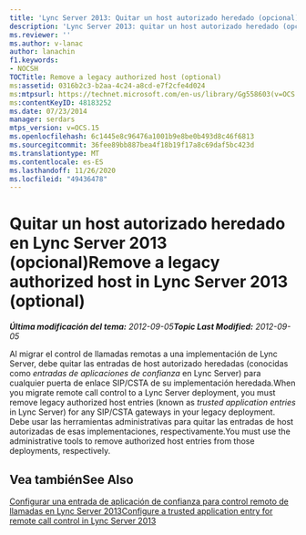 ```yaml
---
title: 'Lync Server 2013: Quitar un host autorizado heredado (opcional)'
description: 'Lync Server 2013: quitar un host autorizado heredado (opcional).'
ms.reviewer: ''
ms.author: v-lanac
author: lanachin
f1.keywords:
- NOCSH
TOCTitle: Remove a legacy authorized host (optional)
ms:assetid: 0316b2c3-b2aa-4c24-a8cd-e7f2cfe4d024
ms:mtpsurl: https://technet.microsoft.com/en-us/library/Gg558603(v=OCS.15)
ms:contentKeyID: 48183252
ms.date: 07/23/2014
manager: serdars
mtps_version: v=OCS.15
ms.openlocfilehash: 6c1445e8c96476a1001b9e8be0b493d8c46f6813
ms.sourcegitcommit: 36fee89bb887bea4f18b19f17a8c69daf5bc423d
ms.translationtype: MT
ms.contentlocale: es-ES
ms.lasthandoff: 11/26/2020
ms.locfileid: "49436478"
---
```

# <a name="remove-a-legacy-authorized-host-in-lync-server-2013-optional"></a><span data-ttu-id="8d28f-103">Quitar un host autorizado heredado en Lync Server 2013 (opcional)</span><span class="sxs-lookup"><span data-stu-id="8d28f-103">Remove a legacy authorized host in Lync Server 2013 (optional)</span></span>

<div data-xmlns="http://www.w3.org/1999/xhtml">

<div class="topic" data-xmlns="http://www.w3.org/1999/xhtml" data-msxsl="urn:schemas-microsoft-com:xslt" data-cs="https://msdn.microsoft.com/">

<div data-asp="https://msdn2.microsoft.com/asp">



</div>

<div id="mainSection">

<div id="mainBody"><span data-ttu-id="8d28f-104">

<span> </span></span><span class="sxs-lookup"><span data-stu-id="8d28f-104">

<span> </span></span></span>

<span data-ttu-id="8d28f-105">_**Última modificación del tema:** 2012-09-05_</span><span class="sxs-lookup"><span data-stu-id="8d28f-105">_**Topic Last Modified:** 2012-09-05_</span></span>

<span data-ttu-id="8d28f-106">Al migrar el control de llamadas remotas a una implementación de Lync Server, debe quitar las entradas de host autorizado heredadas (conocidas como *entradas de aplicaciones de confianza* en Lync Server) para cualquier puerta de enlace SIP/CSTA de su implementación heredada.</span><span class="sxs-lookup"><span data-stu-id="8d28f-106">When you migrate remote call control to a Lync Server deployment, you must remove legacy authorized host entries (known as *trusted application entries* in Lync Server) for any SIP/CSTA gateways in your legacy deployment.</span></span> <span data-ttu-id="8d28f-107">Debe usar las herramientas administrativas para quitar las entradas de host autorizadas de esas implementaciones, respectivamente.</span><span class="sxs-lookup"><span data-stu-id="8d28f-107">You must use the administrative tools to remove authorized host entries from those deployments, respectively.</span></span>

<div>

## <a name="see-also"></a><span data-ttu-id="8d28f-108">Vea también</span><span class="sxs-lookup"><span data-stu-id="8d28f-108">See Also</span></span>


[<span data-ttu-id="8d28f-109">Configurar una entrada de aplicación de confianza para control remoto de llamadas en Lync Server 2013</span><span class="sxs-lookup"><span data-stu-id="8d28f-109">Configure a trusted application entry for remote call control in Lync Server 2013</span></span>](lync-server-2013-configure-a-trusted-application-entry-for-remote-call-control.md)  
  

<span data-ttu-id="8d28f-110"></div>

</div>

<span> </span>

</div>

</div>

</span><span class="sxs-lookup"><span data-stu-id="8d28f-110"></div>

</div>

<span> </span>

</div>

</div>

</span></span></div>

